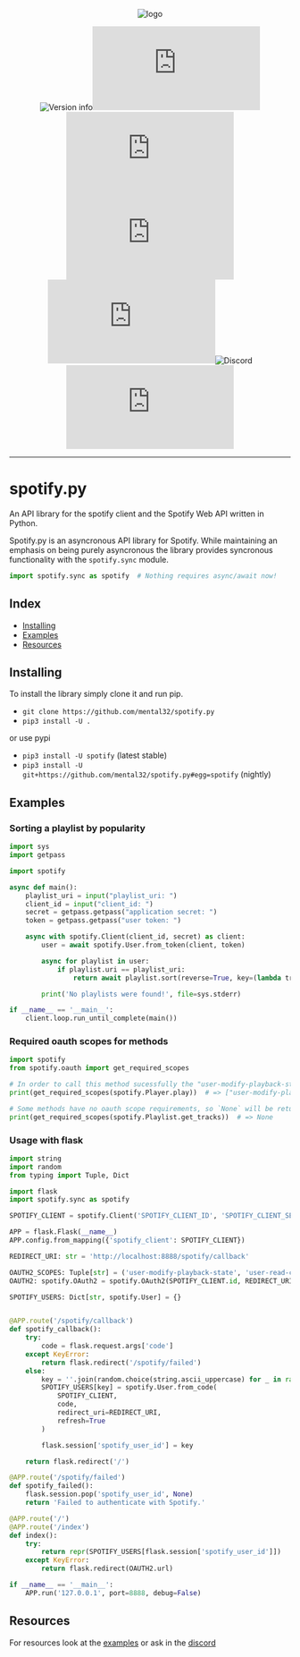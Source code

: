 <div align=center>

![logo](https://i.imgur.com/AYVfaC2.png)

![Version info](https://img.shields.io/pypi/v/spotify.svg?style=for-the-badge)![Github Issues](https://img.shields.io/github/issues/mental32/spotify.py?style=for-the-badge)![Github forks](https://img.shields.io/github/forks/mental32/spotify.py?style=for-the-badge)[![GitHub stars](https://img.shields.io/github/stars/mental32/spotify.py?style=for-the-badge)](https://github.com/mental32/spotify.py/stargazers)![License](https://img.shields.io/github/license/mental32/spotify.py?style=for-the-badge)![Discord](https://img.shields.io/discord/438465139197607939.svg?style=for-the-badge)![Travis](https://img.shields.io/travis/mental32/spotify.py?style=for-the-badge)

<hr>

</div>

# spotify.py

An API library for the spotify client and the Spotify Web API written in Python.

Spotify.py is an asyncronous API library for Spotify. While maintaining an
emphasis on being purely asyncronous the library provides syncronous
functionality with the `spotify.sync` module.

```python
import spotify.sync as spotify  # Nothing requires async/await now!
```

## Index

 - [Installing](#Installing)
 - [Examples](#Examples)
 - [Resources](#Resources)

## Installing

To install the library simply clone it and run pip.
- `git clone https://github.com/mental32/spotify.py`
- `pip3 install -U .`

or use pypi

- `pip3 install -U spotify` (latest stable)
- `pip3 install -U git+https://github.com/mental32/spotify.py#egg=spotify` (nightly)

## Examples
### Sorting a playlist by popularity

```py
import sys
import getpass

import spotify

async def main():
    playlist_uri = input("playlist_uri: ")
    client_id = input("client_id: ")
    secret = getpass.getpass("application secret: ")
    token = getpass.getpass("user token: ")

    async with spotify.Client(client_id, secret) as client:
        user = await spotify.User.from_token(client, token)

        async for playlist in user:
            if playlist.uri == playlist_uri:
                return await playlist.sort(reverse=True, key=(lambda track: track.popularity))

        print('No playlists were found!', file=sys.stderr)

if __name__ == '__main__':
    client.loop.run_until_complete(main())
```

### Required oauth scopes for methods

```py
import spotify
from spotify.oauth import get_required_scopes

# In order to call this method sucessfully the "user-modify-playback-state" scope is required.
print(get_required_scopes(spotify.Player.play))  # => ["user-modify-playback-state"]

# Some methods have no oauth scope requirements, so `None` will be returned instead.
print(get_required_scopes(spotify.Playlist.get_tracks))  # => None
```

### Usage with flask

```py
import string
import random
from typing import Tuple, Dict

import flask
import spotify.sync as spotify

SPOTIFY_CLIENT = spotify.Client('SPOTIFY_CLIENT_ID', 'SPOTIFY_CLIENT_SECRET')

APP = flask.Flask(__name__)
APP.config.from_mapping({'spotify_client': SPOTIFY_CLIENT})

REDIRECT_URI: str = 'http://localhost:8888/spotify/callback'

OAUTH2_SCOPES: Tuple[str] = ('user-modify-playback-state', 'user-read-currently-playing', 'user-read-playback-state')
OAUTH2: spotify.OAuth2 = spotify.OAuth2(SPOTIFY_CLIENT.id, REDIRECT_URI, scopes=OAUTH2_SCOPES)

SPOTIFY_USERS: Dict[str, spotify.User] = {}


@APP.route('/spotify/callback')
def spotify_callback():
    try:
        code = flask.request.args['code']
    except KeyError:
        return flask.redirect('/spotify/failed')
    else:
        key = ''.join(random.choice(string.ascii_uppercase) for _ in range(16))
        SPOTIFY_USERS[key] = spotify.User.from_code(
            SPOTIFY_CLIENT,
            code,
            redirect_uri=REDIRECT_URI,
            refresh=True
        )

        flask.session['spotify_user_id'] = key

    return flask.redirect('/')

@APP.route('/spotify/failed')
def spotify_failed():
    flask.session.pop('spotify_user_id', None)
    return 'Failed to authenticate with Spotify.'

@APP.route('/')
@APP.route('/index')
def index():
    try:
        return repr(SPOTIFY_USERS[flask.session['spotify_user_id']])
    except KeyError:
        return flask.redirect(OAUTH2.url)

if __name__ == '__main__':
    APP.run('127.0.0.1', port=8888, debug=False)
```

## Resources

For resources look at the [examples](https://github.com/mental32/spotify.py/tree/master/examples) or ask in the [discord](https://discord.gg/k43FSFF)
